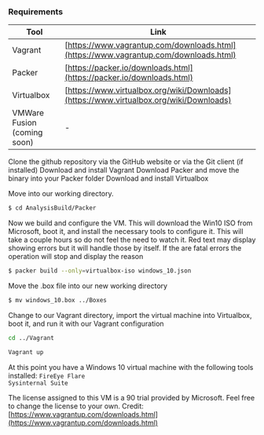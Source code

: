 ### Requirements
| Tool | Link |
| ------ | ------ |
| Vagrant | [https://www.vagrantup.com/downloads.html](https://www.vagrantup.com/downloads.html) |
| Packer | [https://packer.io/downloads.html](https://packer.io/downloads.html) |
| Virtualbox | [https://www.virtualbox.org/wiki/Downloads](https://www.virtualbox.org/wiki/Downloads) |
| VMWare Fusion (coming soon) | - |

Clone the github repository via the GitHub website or via the Git client (if installed)
Download and install Vagrant
Download Packer and move the binary into your Packer folder
Download and install Virtualbox

Move into our working directory.
```sh
$ cd AnalysisBuild/Packer
```
Now we build and configure the VM. This will download the Win10 ISO from Microsoft, boot it, and install the necessary tools to configure it. This will take a couple hours so do not feel the need to watch it. Red text may display showing errors but it will handle those by itself. If the are fatal errors the operation will stop and display the reason
```sh 
$ packer build --only=virtualbox-iso windows_10.json
```
Move the .box file into our new working directory
```sh 
$ mv windows_10.box ../Boxes
```
Change to our Vagrant directory, import the virtual machine into Virtualbox, boot it, and run it with our Vagrant configuration
```sh 
cd ../Vagrant
``` 
```sh
Vagrant up
```

At this point you have a Windows 10 virtual machine with the following tools installed:
`FireEye Flare`  
`Sysinternal Suite`

The license assigned to this VM is a 90 trial provided by Microsoft. Feel free to change the license to your own.
Credit:
[https://www.vagrantup.com/downloads.html](https://www.vagrantup.com/downloads.html)